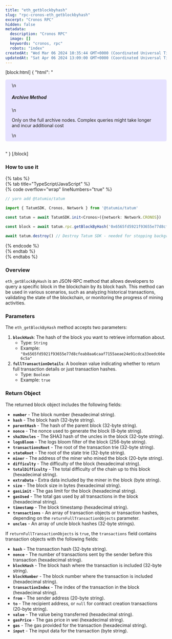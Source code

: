 ```yaml
---
title: "eth_getblockbyhash"
slug: "rpc-cronos-eth_getblockbyhash"
excerpt: "Cronos RPC"
hidden: false
metadata: 
  description: "Cronos RPC"
  image: []
  keywords: "cronos, rpc"
  robots: "index"
createdAt: "Wed Mar 06 2024 10:35:44 GMT+0000 (Coordinated Universal Time)"
updatedAt: "Sat Apr 06 2024 13:09:00 GMT+0000 (Coordinated Universal Time)"
---
```

[block:html]
{
  "html": "<div style="padding: 10px 20px; border-radius: 5px; background-color: #e6e2ff; margin: 0 0 30px 0;">\n  <h5>Archive Method</h5>\n  <p>Only on the full archive nodes. Complex queries might take longer and incur additional cost</p>\n</div>"
}
[/block]


### How to use it

{% tabs %}  
{% tab title="TypeScript/JavaScript" %}  
{% code overflow="wrap" lineNumbers="true" %}

```typescript
// yarn add @tatumio/tatum

import { TatumSDK, Cronos, Network } from '@tatumio/tatum'
  
const tatum = await TatumSDK.init<Cronos>({network: Network.CRONOS})

const block = await tatum.rpc.getBlockByHash('0x6565fd5921f93655e77d8cfeab8aa6caaf7155aeae24e91cdca33eedc66e6c5a', true)

await tatum.destroy() // Destroy Tatum SDK - needed for stopping background jobs
```

{% endcode %}  
{% endtab %}  
{% endtabs %}

### Overview

`eth_getBlockByHash` is an JSON-RPC method that allows developers to query a specific block in the blockchain by its block hash. This method can be used in various scenarios, such as analyzing historical transactions, validating the state of the blockchain, or monitoring the progress of mining activities.

### Parameters

The `eth_getBlockByHash` method accepts two parameters:

1. **`blockHash`**: The hash of the block you want to retrieve information about.
   - Type: `String`
   - Example: `"0x6565fd5921f93655e77d8cfeab8aa6caaf7155aeae24e91cdca33eedc66e6c5a"`
2. **`fullTransactionDetails`**: A boolean value indicating whether to return full transaction details or just transaction hashes.
   - Type: `Boolean`
   - Example: `true`

### Return Object

The returned block object includes the following fields:

- **`number`** - The block number (hexadecimal string).
- **`hash`** - The block hash (32-byte string).
- **`parentHash`** - The hash of the parent block (32-byte string).
- **`nonce`** - The nonce used to generate the block (8-byte string).
- **`sha3Uncles`** - The SHA3 hash of the uncles in the block (32-byte string).
- **`logsBloom`** - The logs bloom filter of the block (256-byte string).
- **`transactionsRoot`** - The root of the transaction trie (32-byte string).
- **`stateRoot`** - The root of the state trie (32-byte string).
- **`miner`** - The address of the miner who mined the block (20-byte string).
- **`difficulty`** - The difficulty of the block (hexadecimal string).
- **`totalDifficulty`** - The total difficulty of the chain up to this block (hexadecimal string).
- **`extraData`** - Extra data included by the miner in the block (byte string).
- **`size`** - The block size in bytes (hexadecimal string).
- **`gasLimit`** - The gas limit for the block (hexadecimal string).
- **`gasUsed`** - The total gas used by all transactions in the block (hexadecimal string).
- **`timestamp`** - The block timestamp (hexadecimal string).
- **`transactions`** - An array of transaction objects or transaction hashes, depending on the `returnFullTransactionObjects` parameter.
- **`uncles`** - An array of uncle block hashes (32-byte strings).

If `returnFullTransactionObjects` is `true`, the `transactions` field contains transaction objects with the following fields:

- **`hash`** - The transaction hash (32-byte string).
- **`nonce`** - The number of transactions sent by the sender before this transaction (hexadecimal string).
- **`blockHash`** - The block hash where the transaction is included (32-byte string).
- **`blockNumber`** - The block number where the transaction is included (hexadecimal string).
- **`transactionIndex`** - The index of the transaction in the block (hexadecimal string).
- **`from`** - The sender address (20-byte string).
- **`to`** - The recipient address, or `null` for contract creation transactions (20-byte string).
- **`value`** - The value being transferred (hexadecimal string).
- **`gasPrice`** - The gas price in wei (hexadecimal string).
- **`gas`** - The gas provided for the transaction (hexadecimal string).
- **`input`** - The input data for the transaction (byte string).
